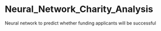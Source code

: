 # Neural_Network_Charity_Analysis
Neural network to predict whether funding applicants will be successful 
